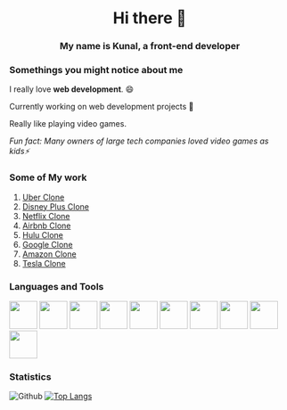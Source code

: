 <h1 align="center"> Hi there 👋 </h1>

<h3 align="center"> My name is Kunal, a front-end developer</h3>


### Somethings you might notice about me

I really love **web development**. :smile:

Currently working on web development projects 🔭

Really like playing video games.

_Fun fact: Many owners of large tech companies loved video games as kids⚡_

### Some of My work
1. [Uber Clone](https://uber-clone-79djlngh5-kunaaal13.vercel.app/Login)
2. [Disney Plus Clone](https://disney-plus-next.vercel.app/login)
3. [Netflix Clone](https://netflix-clone-kunni.vercel.app/login)
4. [Airbnb Clone](https://airbnb-2-0-44ro7m2a3-kunni.vercel.app/)
5. [Hulu Clone](https://hulu-clone-kunni.vercel.app/)
6. [Google Clone](https://google-clone-kunaaal-22bvakxgi-kunni.vercel.app/)
7. [Amazon Clone](https://amazon-clone-next-kunni.vercel.app/)
8. [Tesla Clone](https://tesla-clone-kunni.vercel.app/)
 


### Languages and Tools
<span>
  <img src="https://cdn.jsdelivr.net/gh/devicons/devicon/icons/java/java-original.svg" width="50" height="50">
  
  <img src="https://cdn.jsdelivr.net/gh/devicons/devicon/icons/javascript/javascript-plain.svg" width="50" height="50">
  
  <img src="https://cdn.jsdelivr.net/gh/devicons/devicon/icons/react/react-original.svg" width="50" height="50">
  
  <img src="https://cdn.jsdelivr.net/gh/devicons/devicon/icons/nextjs/nextjs-original.svg" width="50" height="50">
  
  <img src="https://cdn.jsdelivr.net/gh/devicons/devicon/icons/html5/html5-original.svg" width="50" height="50">
  
  <img src="https://cdn.jsdelivr.net/gh/devicons/devicon/icons/css3/css3-original.svg" width="50" height="50">
  
  <img src="https://cdn.jsdelivr.net/gh/devicons/devicon/icons/tailwindcss/tailwindcss-plain.svg" width="50" height="50">
  
  <img src="https://cdn.jsdelivr.net/gh/devicons/devicon/icons/bootstrap/bootstrap-original.svg" width="50" height="50">
  
  <img src="https://cdn.jsdelivr.net/gh/devicons/devicon/icons/python/python-original.svg" width="50" height="50">
  
  <img src="https://cdn.jsdelivr.net/gh/devicons/devicon/icons/git/git-original.svg" width="50" height="50">
</span>

### Statistics
![Github](https://github-readme-stats.vercel.app/api?username=kunaaal13&count_private=true&show_icons=true&include_all_commits=true&theme=radical)
[![Top Langs](https://github-readme-stats.vercel.app/api/top-langs/?username=kunaaal13&langs_count=8&layout=compact&theme=radical)](https://github.com/kunaaal13/github-readme-stats)

